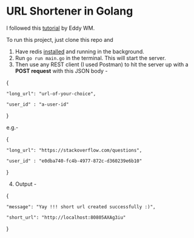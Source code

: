 # URL Shortener in Golang

I followed this [tutorial](https://www.eddywm.com/lets-build-a-url-shortener-in-go/) by Eddy WM.

To run this project, just clone this repo and 

1. Have redis [installed](https://redis.io/download/?ref=eddywm.com) and running in the background.
2. Run ```go run main.go``` in the terminal. This will start the server.
3. Then use any REST client (I used Postman) to hit the server up with a **POST request** with this JSON body - 

{   

    "long_url": "url-of-your-choice",

    "user_id" : "a-user-id"
}

e.g.- 

{

    "long_url": "https://stackoverflow.com/questions",
    
    "user_id" : "e0dba740-fc4b-4977-872c-d360239e6b10"

}


4. Output - 

{
 
    "message": "Yay !!! short url created successfully :)",
 
    "short_url": "http://localhost:80805AXAg3iu"

}


